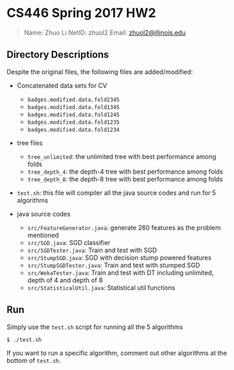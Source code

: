 # CS446 Spring 2017 HW2

> Name: Zhuo Li
> NetID: zhuol2
> Email: zhuol2@illinois.edu

## Directory Descriptions

Despite the original files, the following files are added/modified:

- Concatenated data sets for CV
  - `badges.modified.data.fold2345`
  - `badges.modified.data.fold1345`
  - `badges.modified.data.fold1245`
  - `badges.modified.data.fold1235`
  - `badges.modified.data.fold1234`

- tree files
  - `tree_unlimited`: the unlimited tree with best performance among folds
  - `tree_depth_4`: the depth-4 tree with best performance among folds
  - `tree_depth_8`: the depth-8 tree with best performance among folds

- `test.sh`: this file will compiler all the java source codes and run for 5 algorithms

- java source codes
  - `src/FeatureGenerator.java`: generate 260 features as the problem mentioned
  - `src/SGD.java`: SGD classifier
  - `src/SGDTester.java`: Train and test with SGD
  - `src/StumpSGD.java`: SGD with decision stump powered features
  - `src/StumpSGDTester.java`: Train and test with stumped SGD
  - `src/WekaTester.java`: Train and test with DT including unlimited, depth of 4 and depth of 8
  - `src/StatisticalUtil.java`: Statistical util functions

## Run

Simply use the `test.sh` script for running all the 5 algorithms

```bash
$ ./test.sh
```

If you want to run a specific algorithm, comment out other algorithms at the bottom of `test.sh`.
